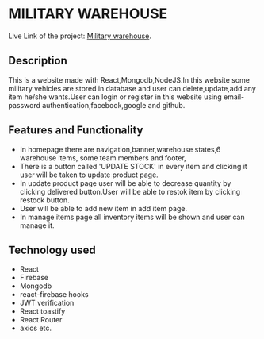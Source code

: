# MILITARY WAREHOUSE

Live Link of the project: [Military warehouse](https://inventory-management-11-9b48e.web.app/).

## Description
This is a website made with React,Mongodb,NodeJS.In this website some military vehicles are stored in database and user can delete,update,add any item he/she wants.User can login or register in this website using email-password authentication,facebook,google and github.

## Features and Functionality
* In homepage there are navigation,banner,warehouse states,6 warehouse items, some team members and footer,
* There is a button called 'UPDATE STOCK' in every item and clicking it user will be taken to update product page.
* In update product page user will be able to decrease quantity by clicking delivered button.User will be able to restok item by clicking restock button.
* User will be able to add new item in add item page.
* In manage items page all inventory items will be shown and user can manage it.

## Technology used
* React
* Firebase
* Mongodb
* react-firebase hooks
* JWT verification
* React toastify
* React Router
* axios
etc.


